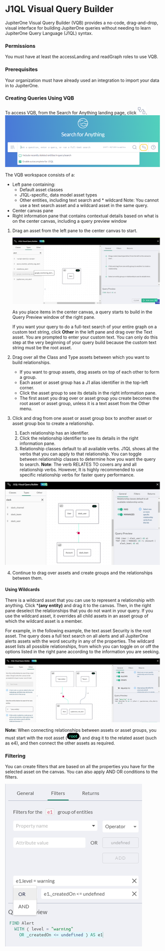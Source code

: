 # J1QL Visual Query Builder



JupiterOne Visual Query Builder (VQB) provides a no-code, drag-and-drop, visual interface for building 
JupiterOne queries without needing to learn JupiterOne Query Language (J1QL) syntax.

### Permissions

You must have at least the accessLanding and readGraph roles to use VQB.

### Prerequisites

Your organization must have already used an integration to import your data in to JupiterOne.

### Creating Queries Using VQB

To access VQB, from the Search for Anything landing page, click ![](../assets/icons/vqb-button.png).![](../assets/vqb-access.png)

The VQB workspace consists of a:

- Left pane containing:
  - Default asset classes
  - J1QL-specific, data model asset types
  - Other entities, including text search and * wildcard
    Note: You cannot use a text search asset and a wildcard asset in the same query.
- Center canvas pane
- Right information pane that contains contextual details based on what 
  is on the center canvas, including a query preview window



1. Drag an asset from the left pane to the center canvas to start.

   ![Drag assets from left to right](../assets/vqb-drag-asset.png)

   As you place items in the center canvas, a query starts to build in the Query 
   Preview window of the right pane. 

   If you want your query to do a full-text search of your entire graph on a custom 
   text string, click **Other** in the left pane and drag over the Text asset. You are 
   prompted to enter your custom text. You can only do this step at the very 
   beginning of your query build because the custom text string must be the root asset.

2. Drag over all the Class and Type assets between which you want to build relationships.

   - If you want to group assets, drag assets on top of each other to form a group. 
   - Each asset or asset group has a J1 alias identifier in the top-left corner. 
   - Click the asset group to see its details in the right information pane. 
   - The first asset you drag over or asset group you create becomes the root asset 
     or asset group, unless it is a text asset from the Other menu.

3. Click and drag from one asset or asset group box to another asset or asset group box 
   to create a relationship. 

   1. Each relationship has an identifier. 
   2. Click the relationship identifier to see its details in the right information pane.
   3. Relationship classes default to all available verbs. J1QL shows all the verbs that you can 
       apply to that relationship. You can toggle between relationship classes to determine how you 
       want the query to search.
       **Note**: The verb RELATES TO covers any and all relationship verbs. However, It is highly recommended to use specific relationship verbs for faster query performance.
   

![](../assets/vqb-relationship.png)

4. Continue to drag over assets and create groups and the relationships between them.

#### Using Wildcards

There is a wildcard asset that you can use to represent a relationship with anything. Click ***(any entity)** and drag it to the canvas. Then, in the right pane deselect the relationships that you do not want in your query. If you use the wildcard asset, it overrides all child assets in an asset group of which the wildcard asset is a member.

For example, in the following example, the text asset Security is the root asset. The query does a full text search on all alerts and all JupiterOne alerts assets with the word security in any of the properties. The wildcard asset lists all possible relationships, from which you can toggle on or off the options listed in the right pane according to the information you are seeking.

![](../assets/vqb-wildcard.png)

**Note:** When connecting relationships between assets or asset groups, you must start with the root asset
(![root](../assets/icons/root.png)) and drag it to the related asset (such as e4), and then connect the other assets as required.

### Filtering

You can create filters that are based on all the properties you have for the selected asset on the canvas. You can also apply AND OR conditions to the filters.

![](../assets/vbq-filters.png)



 